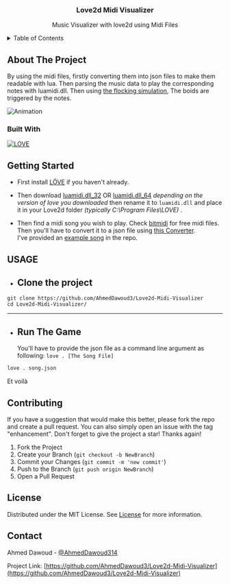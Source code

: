 <br />
<div align="center">

  <h3 align="center">Love2d Midi Visualizer</h3>

  <p align="center">
    Music Visualizer with love2d using Midi Files
  </p>
</div>

<!-- TABLE OF CONTENTS -->
<details>
  <summary>Table of Contents</summary>
  <ol>
    <li><a href="#about-the-project">About The Project</a></li>
    <li><a href="#getting-started">Getting Started</a></li>
    <li><a href="#usage">Usage</a></li>
    <li><a href="#usage">Usage</a></li>
    <li><a href="#contributing">Contributing</a></li>
    <li><a href="#license">License</a></li>
    <li><a href="#contact">Contact</a></li>
  </ol>
</details>

<!-- ABOUT THE PROJECT -->

## About The Project

By using the midi files, firstly converting them into json files to make them
readable with lua. Then parsing the music data to play the corresponding notes with luamidi.dll.
Then using [the flocking simulation](http://www.red3d.com/cwr/boids/), The boids are triggered by the notes.

![Animation](https://user-images.githubusercontent.com/68483546/191001975-f9fd7a7c-a631-4ec2-a661-19dc660cf7b5.gif)


### Built With

[![LOVE](https://img.shields.io/badge/L%C3%96VE-11.4-EA316E.svg)](http://love2d.org/)

<!-- GETTING STARTED -->

## Getting Started

- First install [LÖVE](https://love2d.org/) if you haven't already.

- Then download [luamidi.dll_32](https://github.com/SiENcE/lovemidi/blob/master/tests/love2d/luamidi.dll) OR [luamidi.dll_64](https://github.com/SiENcE/lovemidi/blob/master/tests/love2d/luamidi.dll_64) _depending on the version of love you downloaded_ then rename it to `luamidi.dll` and place it in your Love2d folder _(typically C:\Program Files\LOVE)_ .

- Then find a midi song you wish to play. Check [bitmidi](https://bitmidi.com/) for free midi files.<br>
  Then you'll have to convert it to a json file using [this Converter](https://www.visipiano.com/midi-to-json-converter/).
  <br>
  I've provided an [example song](https://github.com/AhmedDawoud3/Love2d-Midi-Visualizer/blob/master/song.json) in the repo.

<!-- USAGE EXAMPLES -->

## USAGE

- ## Clone the project

```
git clone https://github.com/AhmedDawoud3/Love2d-Midi-Visualizer
cd Love2d-Midi-Visualizer/
```

---

- ## Run The Game
  You'll have to provide the json file as a command line argument as following: `love . [The Song File]`

```bash
love . song.json
```

Et voilà

<!-- CONTRIBUTING -->

## Contributing

If you have a suggestion that would make this better, please fork the repo and create a pull request. You can also simply open an issue with the tag "enhancement".
Don't forget to give the project a star! Thanks again!

1. Fork the Project
2. Create your Branch (`git checkout -b NewBranch`)
3. Commit your Changes (`git commit -m 'new commit'`)
4. Push to the Branch (`git push origin NewBranch`)
5. Open a Pull Request

<!-- LICENSE -->

## License

Distributed under the MIT License. See [License](https://github.com/AhmedDawoud3/Love2d-Midi-Visualizer/blob/master/LICENSE) for more information.

<!-- CONTACT -->

## Contact

Ahmed Dawoud - [@AhmedDawoud314](https://twitter.com/AhmedDawoud314)

Project Link: [https://github.com/AhmedDawoud3/Love2d-Midi-Visualizer](https://github.com/AhmedDawoud3/Love2d-Midi-Visualizer)

